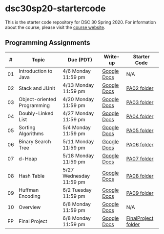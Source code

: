 # dsc30sp20-startercode

This is the starter code repository for DSC 30 Spring 2020. For information about the course, please visit the [course website](https://sites.google.com/ucsd.edu/dsc-30/home).

## Programming Assignments

| #   | Topic                       | Due (PDT)               | Write-up                                                                                                        | Starter Code                                                                                      |
| --- | --------------------------- | ----------------------- | --------------------------------------------------------------------------------------------------------------- | ------------------------------------------------------------------------------------------------- |
| 01  | Introduction to Java        | 4/6 Monday 11:59 pm     | [Google Docs](https://docs.google.com/document/d/1S8AYut60gYqrfl3ijKRqFJpb-u-ccvrWwpq9vy0ejx4/edit?usp=sharing) | N/A                                                                                               |
| 02  | Stack and JUnit             | 4/13 Monday 11:59 pm    | [Google Docs](https://docs.google.com/document/d/1ELqPRjz5ZOZZSr7719ZuA5GxeGXZ8wV6jOnb7Nz6i8s/edit?usp=sharing) | [PA02 folder](https://github.com/ucsd-ets/dsc30sp20-startercode/tree/master/PA02)                 |
| 03  | Object-oriented Programming | 4/20 Monday 11:59 pm    | [Google Docs](https://docs.google.com/document/d/1Mmb1hZEPJeHmtYKI7Sn8yvcuzIgyMj7IVs_Z0TJRv18/edit?usp=sharing) | [PA03 folder](https://github.com/ucsd-ets/dsc30sp20-startercode/tree/master/PA03)                 |
| 04  | Doubly-Linked List          | 4/27 Monday 11:59 pm    | [Google Docs](https://docs.google.com/document/d/1h6kehpeD1zq3rTrCcps72EJp9YGoGR4-7H8o0eklHCI/edit?usp=sharing) | [PA04 folder](https://github.com/ucsd-ets/dsc30sp20-startercode/tree/master/PA04)                 |
| 05  | Sorting Algorithms          | 5/4 Monday 11:59 pm     | [Google Docs](https://docs.google.com/document/d/1xnYz5tnEGlgIb6rr2h608X6jDRlxg5UbHsuD5V3W9cE/edit?usp=sharing) | [PA05 folder](https://github.com/ucsd-ets/dsc30sp20-startercode/tree/master/PA05)                 |
| 06  | Binary Search Tree          | 5/11 Monday 11:59 pm    | [Google Docs](https://docs.google.com/document/d/1PMkUenb33arK74Lne-Wt_9h7QwhW0xVXS-TQRHeYnYw/edit?usp=sharing) | [PA06 folder](https://github.com/ucsd-ets/dsc30sp20-startercode/tree/master/PA06)                 |
| 07  | d-Heap                      | 5/18 Monday 11:59 pm    | [Google Docs](https://docs.google.com/document/d/1530qx56bHz27Pp5-Bk7E3At8osrPje4po5gLz3XBBPI/edit?usp=sharing) | [PA07 folder](https://github.com/ucsd-ets/dsc30sp20-startercode/tree/master/PA07)                 |
| 08  | Hash Table                  | 5/27 Wednesday 11:59 pm | [Google Docs](https://docs.google.com/document/d/1HTVwHEOKLAq0Me7WqdYh2gKvQ-b5JluV1b2BCfSbyYU/edit?usp=sharing) | [PA08 folder](https://github.com/ucsd-ets/dsc30sp20-startercode/tree/master/PA08)                 |
| 09  | Huffman Encoding            | 6/2 Tuesday 11:59 pm    | [Google Docs](https://docs.google.com/document/d/1q3E5_DfxWyBI23_Lnf5hbZYlKyeNtEksgeyyNk8hSzE/edit?usp=sharing) | [PA09 folder](https://github.com/ucsd-ets/dsc30sp20-startercode/tree/master/PA09)                 |
| 10  | Overview                    | 6/8 Monday 11:59 pm     | [Google Docs](https://docs.google.com/document/d/1xGRd6SAPH0mrBQUJsUt1OUN2PGB3njYxZXwiGbsCOpc/edit?usp=sharing) | N/A                                                                                               |
| FP  | Final Project               | 6/8 Monday 11:59 pm     | [Google Docs](https://docs.google.com/document/d/1oFPWSMzKOysjTePn7FIhvS4cEyGvd4GQN01nibdwWtI/edit?usp=sharing) | [FinalProject folder](https://github.com/ucsd-ets/dsc30sp20-startercode/tree/master/FinalProject) |
